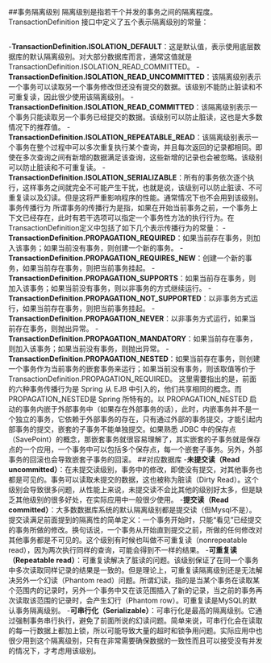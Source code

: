 ﻿##事务隔离级别
隔离级别是指若干个并发的事务之间的隔离程度。TransactionDefinition 接口中定义了五个表示隔离级别的常量：
##
-**TransactionDefinition.ISOLATION_DEFAULT**：这是默认值，表示使用底层数据库的默认隔离级别。对大部分数据库而言，通常这值就是TransactionDefinition.ISOLATION_READ_COMMITTED。
-**TransactionDefinition.ISOLATION_READ_UNCOMMITTED**：该隔离级别表示一个事务可以读取另一个事务修改但还没有提交的数据。该级别不能防止脏读和不可重复读，因此很少使用该隔离级别。
-**TransactionDefinition.ISOLATION_READ_COMMITTED**：该隔离级别表示一个事务只能读取另一个事务已经提交的数据。该级别可以防止脏读，这也是大多数情况下的推荐值。
-**TransactionDefinition.ISOLATION_REPEATABLE_READ**：该隔离级别表示一个事务在整个过程中可以多次重复执行某个查询，并且每次返回的记录都相同。即使在多次查询之间有新增的数据满足该查询，这些新增的记录也会被忽略。该级别可以防止脏读和不可重复读。
-**TransactionDefinition.ISOLATION_SERIALIZABLE**：所有的事务依次逐个执行，这样事务之间就完全不可能产生干扰，也就是说，该级别可以防止脏读、不可重复读以及幻读。但是这将严重影响程序的性能。通常情况下也不会用到该级别。
事务传播行为
所谓事务的传播行为是指，如果在开始当前事务之前，一个事务上下文已经存在，此时有若干选项可以指定一个事务性方法的执行行为。在TransactionDefinition定义中包括了如下几个表示传播行为的常量：
-**TransactionDefinition.PROPAGATION_REQUIRED**：如果当前存在事务，则加入该事务；如果当前没有事务，则创建一个新的事务。
-**TransactionDefinition.PROPAGATION_REQUIRES_NEW**：创建一个新的事务，如果当前存在事务，则把当前事务挂起。
-**TransactionDefinition.PROPAGATION_SUPPORTS**：如果当前存在事务，则加入该事务；如果当前没有事务，则以非事务的方式继续运行。
-**TransactionDefinition.PROPAGATION_NOT_SUPPORTED**：以非事务方式运行，如果当前存在事务，则把当前事务挂起。
-**TransactionDefinition.PROPAGATION_NEVER**：以非事务方式运行，如果当前存在事务，则抛出异常。
-**TransactionDefinition.PROPAGATION_MANDATORY**：如果当前存在事务，则加入该事务；如果当前没有事务，则抛出异常。
-**TransactionDefinition.PROPAGATION_NESTED**：如果当前存在事务，则创建一个事务作为当前事务的嵌套事务来运行；如果当前没有事务，则该取值等价于TransactionDefinition.PROPAGATION_REQUIRED。
这里需要指出的是，前面的六种事务传播行为是 Spring 从 EJB 中引入的，他们共享相同的概念。而 PROPAGATION_NESTED是 Spring 所特有的。以 PROPAGATION_NESTED 启动的事务内嵌于外部事务中（如果存在外部事务的话），此时，内嵌事务并不是一个独立的事务，它依赖于外部事务的存在，只有通过外部的事务提交，才能引起内部事务的提交，嵌套的子事务不能单独提交。如果熟悉 JDBC 中的保存点（SavePoint）的概念，那嵌套事务就很容易理解了，其实嵌套的子事务就是保存点的一个应用，一个事务中可以包括多个保存点，每一个嵌套子事务。另外，外部事务的回滚也会导致嵌套子事务的回滚。
##对应数据库
-**未提交读（Read uncommitted）**：在未提交读级别，事务中的修改，即使没有提交，对其他事务也都是可见的。事务可以读取未提交的数据，这也被称为脏读（Dirty Read）。这个级别会导致很多问题，从性能上来说，未提交读不会比其他的级别好太多，但是缺乏其他级别的很多好处，在实际应用中一般很少使用。
-**提交读（Read committed）**：大多数数据库系统的默认隔离级别都是提交读（但Mysql不是）。提交读满足前面提到的隔离性的简单定义：一个事务开始时，只能“看见”已经提交的事务所做的修改。换句话说，一个事务从开始直到提交之前，所做的任何修改对其他事务都是不可见的。这个级别有时候也叫做不可重复读（nonrepeatable read），因为两次执行同样的查询，可能会得到不一样的结果。
-**可重复读（Repeatable read）**：可重复读解决了脏读的问题。该级别保证了在同一个事务中多次读取同样记录的结果是一致的。但是理论上，可重复读隔离级别还是无法解决另外一个幻读（Phantom read）问题。所谓幻读，指的是当某个事务在读取某个范围内的记录时，另外一个事务中又在该范围插入了新的记录，当之前的事务再次读取该范围的记录时，会产生幻行（Phantom row）。可重复读是MySQL的默认事务隔离级别。
-**可串行化（Serializable）**：可串行化是最高的隔离级别。它通过强制事务串行执行，避免了前面所说的幻读问题。简单来说，可串行化会在读取的每一行数据上都加上锁，所以可能导致大量的超时和锁争用问题。实际应用中也很少用到这个隔离级别，只有在非常需要确保数据的一致性而且可以接受没有并发的情况下，才考虑用该级别。
